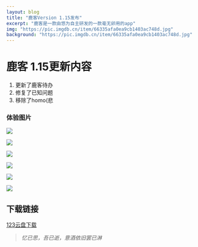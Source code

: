 ```yaml
---
layout: blog
title: "鹿客Version 1.15发布"
excerpt: "鹿客是一款由悠为自主研发的一款毫无卵用的app"
img: "https://pic.imgdb.cn/item/66335afa0ea9cb1403ac748d.jpg"
background: "https://pic.imgdb.cn/item/66335afa0ea9cb1403ac748d.jpg"
---
```


# 鹿客 1.15更新内容

1. 更新了鹿客待办
2. 修复了已知问题
3. 移除了homo(悲

### 体验图片

![](https://pic.imgdb.cn/item/6651e259d9c307b7e9f8fedd.jpg)

![](https://pic.imgdb.cn/item/6651e26bd9c307b7e9f91526.jpg)

![](https://pic.imgdb.cn/item/6651e274d9c307b7e9f91f8a.jpg)

![](https://pic.imgdb.cn/item/6651e27fd9c307b7e9f92c62.jpg)

![](https://pic.imgdb.cn/item/6651e287d9c307b7e9f934a9.jpg)

![](https://pic.imgdb.cn/item/6651e28ed9c307b7e9f93e83.jpg)

## 下载链接

[123云盘下载](https://www.123pan.com/s/Pj7qVv-J9Mfd.html)

>  _忆已思，吾已逝，意酒依旧罢已淋_ 